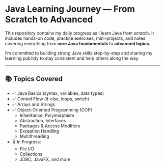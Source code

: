 # Java Learning Journey — From Scratch to Advanced 

This repository contains my daily progress as I learn Java from scratch. It includes hands-on code, practice exercises, mini-projects, and notes covering everything from **core Java fundamentals** to **advanced topics**.

I’m committed to building strong Java skills step-by-step and sharing my learning publicly to stay consistent and help others along the way.

---

## 📚 Topics Covered

- ✅ Java Basics (syntax, variables, data types)
- ✅ Control Flow (if-else, loops, switch)
- ✅ Arrays and Strings
- ✅ Object-Oriented Programming (OOP)
  - Inheritance, Polymorphism
  - Abstraction, Interfaces
  - Packages & Access Modifiers
  - Exception Handling
  - Multithreading
- ⏳ In Progress:
  - File I/O
  - Collections
  - JDBC, JavaFX, and more
